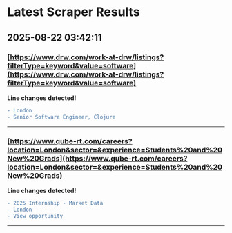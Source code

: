 # Latest Scraper Results

## 2025-08-22 03:42:11

### [https://www.drw.com/work-at-drw/listings?filterType=keyword&value=software](https://www.drw.com/work-at-drw/listings?filterType=keyword&value=software)

**Line changes detected!**

```diff
- London
- Senior Software Engineer, Clojure
```

---
### [https://www.qube-rt.com/careers?location=London&sector=&experience=Students%20and%20New%20Grads](https://www.qube-rt.com/careers?location=London&sector=&experience=Students%20and%20New%20Grads)

**Line changes detected!**

```diff
- 2025 Internship - Market Data
- London
- View opportunity
```

---
